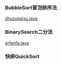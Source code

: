 ### BubbleSort冒泡排序法
[shuzupaixu.java](shuzupaixu.java)

###     BinarySearch二分法
[erfenfa.java](erfenfa.java)

### 快排QuickSort